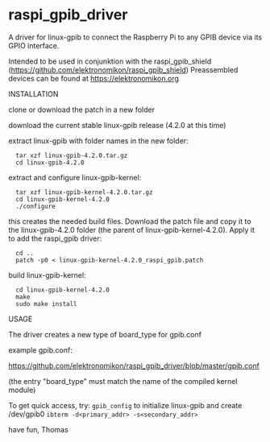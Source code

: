 # raspi_gpib_driver
A driver for linux-gpib to connect the Raspberry Pi to any GPIB device via its GPIO interface.

Intended to be used in conjunktion with the raspi_gpib_shield (https://github.com/elektronomikon/raspi_gpib_shield)
Preassembled devices can be found at https://elektronomikon.org

INSTALLATION

clone or download the patch in a new folder

download the current stable linux-gpib release (4.2.0 at this time)

extract linux-gpib with folder names in the new folder:

`  tar xzf linux-gpib-4.2.0.tar.gz`  
`  cd linux-gpib-4.2.0`

extract and configure linux-gpib-kernel:

`  tar xzf linux-gpib-kernel-4.2.0.tar.gz`  
`  cd linux-gpib-kernel-4.2.0`  
`  ./configure`

this creates the needed build files. Download the patch file and copy it to the linux-gpib-4.2.0 folder (the parent of linux-gpib-kernel-4.2.0). Apply it to add the raspi_gpib driver:

`  cd ..`  
`  patch -p0 < linux-gpib-kernel-4.2.0_raspi_gpib.patch`

build linux-gpib-kernel:

`  cd linux-gpib-kernel-4.2.0`  
`  make`  
`  sudo make install`  


USAGE

The driver creates a new type of board_type for gpib.conf

example gpib.conf:

https://github.com/elektronomikon/raspi_gpib_driver/blob/master/gpib.conf

(the entry "board_type" must match the name of the compiled kernel module)


To get quick access, try:
`gpib_config` to initialize linux-gpib and create /dev/gpib0
`ibterm -d<primary_addr> -s<secondary_addr>`

have fun,
Thomas

